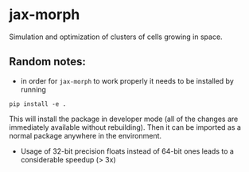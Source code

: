 # jax-morph
Simulation and optimization of clusters of cells growing in space. 

## Random notes:

- in order for `jax-morph` to work properly it needs to be installed by running

`pip install -e .`

This will install the package in developer mode (all of the changes are immediately available without rebuilding). Then it can be imported as a normal package anywhere in the environment.

- Usage of 32-bit precision floats instead of 64-bit ones leads to a considerable speedup (> 3x)
